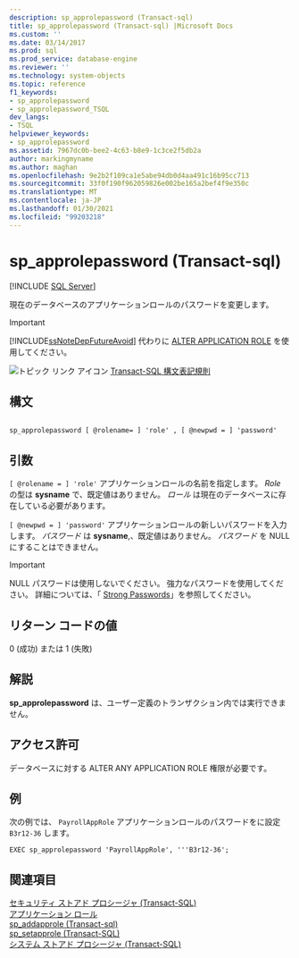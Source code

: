 ```yaml
---
description: sp_approlepassword (Transact-sql)
title: sp_approlepassword (Transact-sql) |Microsoft Docs
ms.custom: ''
ms.date: 03/14/2017
ms.prod: sql
ms.prod_service: database-engine
ms.reviewer: ''
ms.technology: system-objects
ms.topic: reference
f1_keywords:
- sp_approlepassword
- sp_approlepassword_TSQL
dev_langs:
- TSQL
helpviewer_keywords:
- sp_approlepassword
ms.assetid: 7967dc0b-bee2-4c63-b8e9-1c3ce2f5db2a
author: markingmyname
ms.author: maghan
ms.openlocfilehash: 9e2b2f109ca1e5abe94db0d4aa491c16b95cc713
ms.sourcegitcommit: 33f0f190f962059826e002be165a2bef4f9e350c
ms.translationtype: MT
ms.contentlocale: ja-JP
ms.lasthandoff: 01/30/2021
ms.locfileid: "99203218"
---
```

# <a name="sp_approlepassword-transact-sql"></a>sp_approlepassword (Transact-sql)
[!INCLUDE [SQL Server](../../includes/applies-to-version/sqlserver.md)]

  現在のデータベースのアプリケーションロールのパスワードを変更します。  
  
> [!IMPORTANT]  
>  [!INCLUDE[ssNoteDepFutureAvoid](../../includes/ssnotedepfutureavoid-md.md)] 代わりに [ALTER APPLICATION ROLE](../../t-sql/statements/alter-application-role-transact-sql.md) を使用してください。  
  
 ![トピック リンク アイコン](../../database-engine/configure-windows/media/topic-link.gif "トピック リンク アイコン") [Transact-SQL 構文表記規則](../../t-sql/language-elements/transact-sql-syntax-conventions-transact-sql.md)  
  
## <a name="syntax"></a>構文  
  
```  
  
sp_approlepassword [ @rolename= ] 'role' , [ @newpwd = ] 'password'   
```  
  
## <a name="arguments"></a>引数  
`[ @rolename = ] 'role'` アプリケーションロールの名前を指定します。 *Role* の型は **sysname** で、既定値はありません。 *ロール* は現在のデータベースに存在している必要があります。  
  
`[ @newpwd = ] 'password'` アプリケーションロールの新しいパスワードを入力します。 *パスワード* は **sysname**,、既定値はありません。 *パスワード* を NULL にすることはできません。  
  
> [!IMPORTANT]  
>  NULL パスワードは使用しないでください。 強力なパスワードを使用してください。 詳細については、「 [Strong Passwords](../../relational-databases/security/strong-passwords.md)」を参照してください。  
  
## <a name="return-code-values"></a>リターン コードの値  
 0 (成功) または 1 (失敗)  
  
## <a name="remarks"></a>解説  
 **sp_approlepassword** は、ユーザー定義のトランザクション内では実行できません。  
  
## <a name="permissions"></a>アクセス許可  
 データベースに対する ALTER ANY APPLICATION ROLE 権限が必要です。  
  
## <a name="examples"></a>例  
 次の例では、 `PayrollAppRole` アプリケーションロールのパスワードをに設定 `B3r12-36` します。  
  
```  
EXEC sp_approlepassword 'PayrollAppRole', '''B3r12-36';  
```  
  
## <a name="see-also"></a>関連項目  
 [セキュリティ ストアド プロシージャ &#40;Transact-SQL&#41;](../../relational-databases/system-stored-procedures/security-stored-procedures-transact-sql.md)   
 [アプリケーション ロール](../../relational-databases/security/authentication-access/application-roles.md)   
 [sp_addapprole &#40;Transact-sql&#41;](../../relational-databases/system-stored-procedures/sp-addapprole-transact-sql.md)   
 [sp_setapprole &#40;Transact-SQL&#41;](../../relational-databases/system-stored-procedures/sp-setapprole-transact-sql.md)   
 [システム ストアド プロシージャ &#40;Transact-SQL&#41;](../../relational-databases/system-stored-procedures/system-stored-procedures-transact-sql.md)  
  
  
